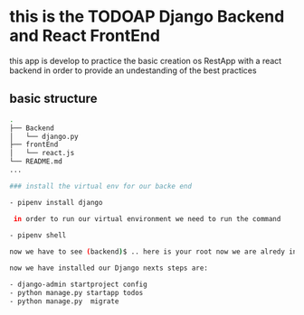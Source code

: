 # this is the TODOAP Django Backend and React FrontEnd

this app is develop to practice the basic creation os RestApp with a react backend
in order to provide an undestanding of the best practices

## basic structure


```bash
.
├── Backend
│   └── django.py
├── frontEnd
│   └── react.js
└── README.md
...

### install the virtual env for our backe end 

- pipenv install django

 in order to run our virtual environment we need to run the command 
 
- pipenv shell

now we have to see (backend)$ .. here is your root now we are alredy in our environment

now we have installed our Django nexts steps are:

- django-admin startproject config
- python manage.py startapp todos
- python manage.py  migrate


